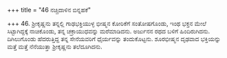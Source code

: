 +++
title = "46 ನಚ್ಚಿದಾಳಿನ ಬಿನ್ನಹಕೆ"

+++
46. ಶ್ರೀಕೃಷ್ಣನು ತನ್ನಲ್ಲಿ ಗಾಢಭಕ್ತಿಯುಳ್ಳ ಭೀಷ್ಮನ ಕೋರಿಕೆಗೆ ಸಂತೋಷಗೊಂಡು, ಇಂಥ ಭಕ್ತನ ಮೇಲೆ ಸಿಟ್ಟಾಗಿದ್ದಕ್ಕೆ ನಾಚಿಕೊಂಡು, ತನ್ನ ಚಕ್ರಾಯುಧವನ್ನು ಮರೆಮಾಡಿದನು. ಅರ್ಜುನನ ರಥದ ಬಳಿಗೆ ಹಿಂದಿರುಗಿದನು. ದಿಗಿಲುಗೊಂಡು ಹೆದರುತ್ತಿದ್ದ ತನ್ನ ಸೇನೆಯವರಿಗೆ ಧೈರ್ಯವನ್ನು ತಂದುಕೊಟ್ಟನು. ಶೂರಭೀಷ್ಮನ ದೃಢವಾದ ಭಕ್ತಿಯನ್ನು ಮತ್ತೆ ಮತ್ತೆ ನೆನೆಯುತ್ತಾ ಶ್ರೀಕೃಷ್ಣನು ತಲೆದೂಗಿದನು.